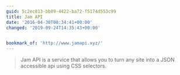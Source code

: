```yaml
---
guid: 5c2ec813-bb09-4422-ba72-f5174d553c99
title: Jam API
date: '2016-04-30T08:34:41+00:00'
changed: '2019-09-24T14:35:43+00:00'


bookmark_of: 'http://www.jamapi.xyz/'
---
```



<blockquote>Jam API is a service that allows you to turn any site into a JSON accessible api using CSS selectors. </blockquote>
